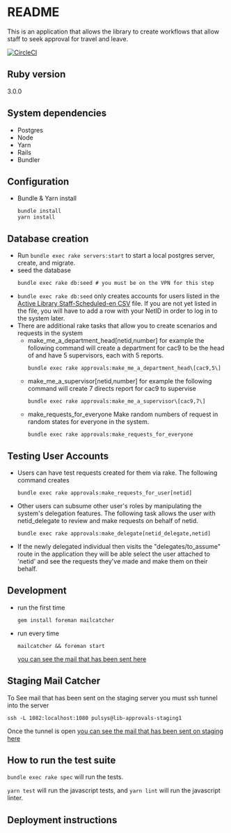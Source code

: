 # README

This is an application that allows the library to create workflows that allow staff to seek approval for travel and leave. 

[![CircleCI](https://circleci.com/gh/pulibrary/approvals.svg?style=svg)](https://circleci.com/gh/pulibrary/approvals)

## Ruby version

  3.0.0

## System dependencies

   * Postgres
   * Node
   * Yarn
   * Rails
   * Bundler

## Configuration

   * Bundle & Yarn install
     ```
     bundle install
     yarn install
     ```
   
## Database creation

   * Run `bundle exec rake servers:start` to start a local postgres server, create, and migrate.
   * seed the database
     ```
     bundle exec rake db:seed # you must be on the VPN for this step
     ```
   * `bundle exec rake db:seed` only creates accounts for users listed in the [Active Library Staff-Scheduled-en CSV](https://github.com/pulibrary/approvals/blob/main/Active%20Library%20Staff%20-%20Scheduled-en.csv) file.  If you are not yet listed in the file, you will have to add a row with your NetID in order to log
   in to the system later.
   * There are additional rake tasks that allow you to create scenarios and requests in the system
     * make_me_a_department_head\[netid,number\]
        for example the following command will create a department for cac9 to be the head of and have 5 supervisors, each with 5 reports.
       ```
       bundle exec rake approvals:make_me_a_department_head\[cac9,5\]
       ```
     * make_me_a_supervisor\[netid,number\]
       for example the following command will create 7 directs report for cac9 to supervise
       ```
       bundle exec rake approvals:make_me_a_supervisor\[cac9,7\]
       ```
     * make_requests_for_everyone
       Make random numbers of request in random states for everyone in the system.
       ```
       bundle exec rake approvals:make_requests_for_everyone
       ```
    
## Testing User Accounts
  * Users can have test requests created for them via rake. The following command creates 
    ```
    bundle exec rake approvals:make_requests_for_user[netid]
    ```
  * Other users can subsume other user's roles by manipulating the system's delegation features. The following task allows the user with netid_delegate to review and make requests on behalf of netid. 
    ```
    bundle exec rake approvals:make_delegate[netid_delegate,netid]
    ```
  * If the newly delegated individual then visits the "delegates/to_assume" route in the application they will be able select the user attached to 'netid' and see the requests they've made and make them on their behalf. 

## Development

   * run the first time
     ```
     gem install foreman mailcatcher
     ```
   * run every time
     ```
     mailcatcher && foreman start
     ```
   
     [you can see the mail that has been sent here]( http://localhost:1080/)
     
## Staging Mail Catcher
  To See mail that has been sent on the staging server you must ssh tunnel into the server
  ```
  ssh -L 1082:localhost:1080 pulsys@lib-approvals-staging1
  ```
  Once the tunnel is open [you can see the mail that has been sent on staging here]( http://localhost:1082/)
     
## How to run the test suite

`bundle exec rake spec` will run the tests.

`yarn test` will run the javascript tests, and `yarn lint` will run the javascript
linter.

## Deployment instructions


